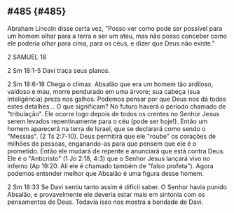 ## #485 {#485}

Abraham Lincoln disse certa vez, &quot;Posso ver como pode ser possível para um homem olhar para a terra e ser um ateu, mas não posso conceber como ele poderia olhar para cima, para os céus, e dizer que Deus não existe.&quot;

2 SAMUEL 18

2 Sm 18:1-5 Davi traça seus planos.

2 Sm 18:6-18 Chega o clímax. Absalão que era um homem tão ardiloso, vaidoso e mau, morre pendurado em uma árvore; sua cabeça (sua inteligência) preza nos galhos. Podemos pensar por que Deus nos dá todos estes detalhes... O que significam? No futuro haverá o período chamado de &quot;tribulação&quot;. Ele ocorre logo depois de todos os crentes no Senhor Jesus serem levados repentinamente para o céu (pode ser hoje!). Então um homem aparecerá na terra de Israel, que se declarará como sendo o &quot;Messias&quot;. (2 Ts 2:7-10). Deus permitirá que ele &quot;roube&quot; os corações de milhões de pessoas, enganando-as para que pensem que ele é o prometido. Então ele mudará de repente e anunciará que está contra Deus. Ele é o &quot;Anticristo&quot; (1 Jo 2:18, 4:3) que o Senhor Jesus lançará vivo no inferno (Ap 19:20\. Ali ele é chamado também de &quot;falso profeta&quot;). Agora podemos entender melhor que Absalão é uma figura desse homem.

2 Sm 18:33 Se Davi sentiu tanto assim é difícil saber. O Senhor havia punido Absalão, e provavelmente ele deveria estar mais em sintonia com os pensamentos de Deus. Todavia isso nos mostra a bondade de Davi.